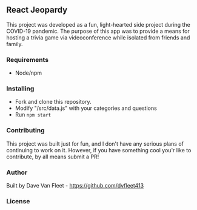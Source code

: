 ## React Jeopardy

This project was developed as a fun, light-hearted side project during the COVID-19 pandemic. The purpose of this app was to provide a means for hosting a trivia game via videoconference while isolated from friends and family.

### Requirements

* Node/npm

### Installing

* Fork and clone this repository.
* Modify "/src/data.js" with your categories and questions
* Run `npm start`

### Contributing

This project was built just for fun, and I don't have any serious plans of continuing to work on it.  However, if you have something cool you'r like to contribute, by all means submit a PR!

### Author

Built by Dave Van Fleet - https://github.com/dvfleet413

### License